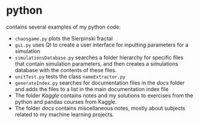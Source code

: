 # python
contains several examples of my python code:
* <code>chaosgame.py</code> plots the Sierpinski fractal
* <code>gui.py</code> uses Qt to create a user interface for inputting parameters for a simulation
* <code>simulationsDatabase.py</code> searches a folder hierarchy for specific files that contain simulation parameters, and then creates a simulations database with the contents of these files.
* `unitTest.py` tests the class `nameExtractor.py` 
* `generateIndex.py` searches for documentation files in the *docs* folder and adds the files to a list in the main documentation index file
* The folder *Kaggle* contains notes and my solutions to exercises from the python and pandas courses from Kaggle. 
* The folder *docs* contains miscellaneous notes, mostly about subjects related to my machine learning projects. 
